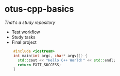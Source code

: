 # otus-cpp-basics
_That's a study repository_
- Test workflow
- Study tasks
- Final project
```C++
    #include <iostream>
    int main(int argc, char* argv[]) {
      std::cout << "Hello C++ World!" << std::endl;
      return EXIT_SUCCESS;
    }
```
